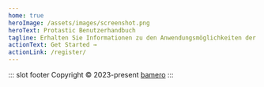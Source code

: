 ```yaml
---
home: true
heroImage: /assets/images/screenshot.png
heroText: Protastic Benutzerhandbuch
tagline: Erhalten Sie Informationen zu den Anwendungsmöglichkeiten der Plattform. Das Benutzerhandbuch gibt Ihnen einen Überblick über die Funktionen.
actionText: Get Started →
actionLink: /register/
---
```


::: slot footer
Copyright © 2023-present [bamero](https://bamero.de)
:::